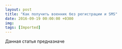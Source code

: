 ```yaml
---
layout: post
title: "Как получить военник без регистрации и SMS"
date: 2016-09-19 00:00:00 +0300
img: 
tags: [Imported]
---
```


Данная статья предназначе